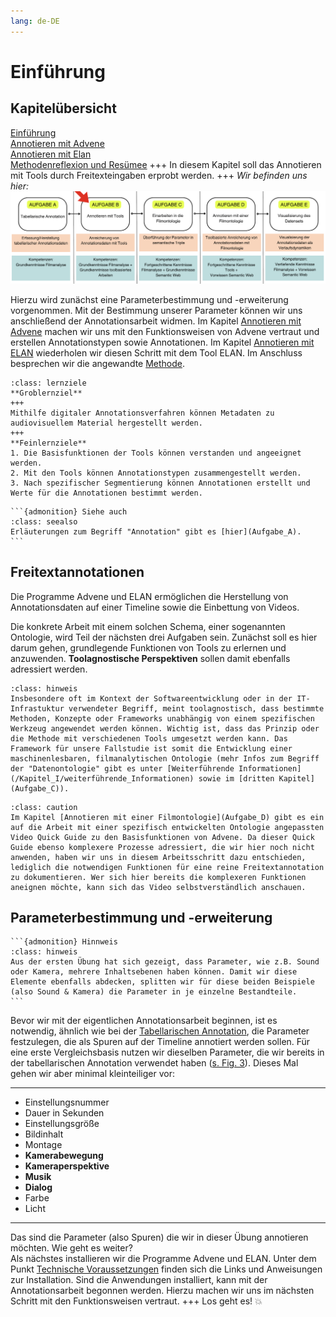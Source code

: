 ```yaml
---
lang: de-DE
---
```

# Einführung
## Kapitelübersicht

[Einführung](Aufgabe_B) <br>
[Annotieren mit Advene](Aufgabe_B_UK-1) <br>
[Annotieren mit Elan](Aufgabe_B_UK-2) <br>
[Methodenreflexion und Resümee](Aufgabe_B_UK-3)
+++
In diesem Kapitel soll das Annotieren mit Tools durch Freitexteingaben erprobt werden.
+++
*Wir befinden uns hier:*
![Aufgabe 2](../assets/Aufgabenstruktur-02.png)

Hierzu wird zunächst eine Parameterbestimmung und -erweiterung vorgenommen. Mit der Bestimmung unserer Parameter können wir uns anschließend der Annotationsarbeit widmen. Im Kapitel [Annotieren mit Advene](Aufgabe_B_UK-1) machen wir uns mit den Funktionsweisen von Advene vertraut und erstellen Annotationstypen sowie Annotationen. Im Kapitel [Annotieren mit ELAN](Aufgabe_B_UK-2) wiederholen wir diesen Schritt mit dem Tool ELAN. Im Anschluss besprechen wir die angewandte [Methode](Aufgabe_B_UK-3).

```{admonition} Lernziele
:class: lernziele
**Groblernziel**
+++
Mithilfe digitaler Annotationsverfahren können Metadaten zu audiovisuellem Material hergestellt werden.
+++
**Feinlernziele**
1. Die Basisfunktionen der Tools können verstanden und angeeignet werden.
2. Mit den Tools können Annotationstypen zusammengestellt werden.
3. Nach spezifischer Segmentierung können Annotationen erstellt und Werte für die Annotationen bestimmt werden.
```

````{margin}
```{admonition} Siehe auch
:class: seealso
Erläuterungen zum Begriff "Annotation" gibt es [hier](Aufgabe_A).
```
````

## Freitextannotationen

Die Programme Advene und ELAN ermöglichen die Herstellung von Annotationsdaten auf einer Timeline sowie die Einbettung von Videos.

Die konkrete Arbeit mit einem solchen Schema, einer sogenannten Ontologie, wird Teil der nächsten drei Aufgaben sein. Zunächst soll es hier darum gehen, grundlegende Funktionen von Tools zu erlernen und anzuwenden. **Toolagnostische Perspektiven** sollen damit ebenfalls adressiert werden. 
```{admonition} Was ist mit "toolagnostischen Perspektiven" gemeint?
:class: hinweis
Insbesondere oft im Kontext der Softwareentwicklung oder in der IT-Infrastuktur verwendeter Begriff, meint toolagnostisch, dass bestimmte Methoden, Konzepte oder Frameworks unabhängig von einem spezifischen Werkzeug angewendet werden können. Wichtig ist, dass das Prinzip oder die Methode mit verschiedenen Tools umgesetzt werden kann. Das Framework für unsere Fallstudie ist somit die Entwicklung einer maschinenlesbaren, filmanalytischen Ontologie (mehr Infos zum Begriff der "Datenontologie" gibt es unter [Weiterführende Informationen](/Kapitel_I/weiterführende_Informationen) sowie im [dritten Kapitel](Aufgabe_C)).
```
```{admonition} Kleiner Hinweis
:class: caution
Im Kapitel [Annotieren mit einer Filmontologie](Aufgabe_D) gibt es ein auf die Arbeit mit einer spezifisch entwickelten Ontologie angepassten Video Quick Guide zu den Basisfunktionen von Advene. Da dieser Quick Guide ebenso komplexere Prozesse adressiert, die wir hier noch nicht anwenden, haben wir uns in diesem Arbeitsschritt dazu entschieden, lediglich die notwendigen Funktionen für eine reine Freitextannotation zu dokumentieren. Wer sich hier bereits die komplexeren Funktionen aneignen möchte, kann sich das Video selbstverständlich anschauen. 
```
## Parameterbestimmung und -erweiterung

````{margin}
```{admonition} Hinnweis
:class: hinweis
Aus der ersten Übung hat sich gezeigt, dass Parameter, wie z.B. Sound oder Kamera, mehrere Inhaltsebenen haben können. Damit wir diese Elemente ebenfalls abdecken, splitten wir für diese beiden Beispiele (also Sound & Kamera) die Parameter in je einzelne Bestandteile. 
```
````
 Bevor wir mit der eigentlichen Annotationsarbeit beginnen, ist es notwendig, ähnlich wie bei der [Tabellarischen Annotation](Aufgabe_A), die Parameter festzulegen, die als Spuren auf der Timeline annotiert werden sollen. Für eine erste Vergleichsbasis nutzen wir dieselben Parameter, die wir bereits in der tabellarischen Annotation verwendet haben ([s. Fig. 3](../assets/Kurzdefinition-Parameter.png)). Dieses Mal gehen wir aber minimal kleinteiliger vor:

******************
* Einstellungsnummer
* Dauer in Sekunden
* Einstellungsgröße
* Bildinhalt
* Montage
* **Kamerabewegung**
* **Kameraperspektive**
* **Musik**
* **Dialog**
* Farbe
* Licht 
******************

Das sind die Parameter (also Spuren) die wir in dieser Übung annotieren möchten. Wie geht es weiter? <br>
Als nächstes installieren wir die Programme Advene und ELAN. Unter dem Punkt [Technische Voraussetzungen](../Kapitel_I/Technische_Voraussetzungen) finden sich die Links und Anweisungen zur Installation. Sind die Anwendungen installiert, kann mit der Annotationsarbeit begonnen werden. Hierzu machen wir uns im nächsten Schritt mit den Funktionsweisen vertraut.
+++
Los geht es! 💥